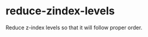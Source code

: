 reduce-zindex-levels
====================

Reduce z-index levels so that it will follow proper order.
